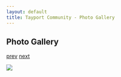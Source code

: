 ```yaml
---
layout: default
title: Tayport Community - Photo Gallery
---
```

## Photo Gallery

[prev](http://tayport.org.uk/photo/335) [next](http://tayport.org.uk/photo/337)

![ ](http://tayport.org.uk/media/336.jpg " ")

